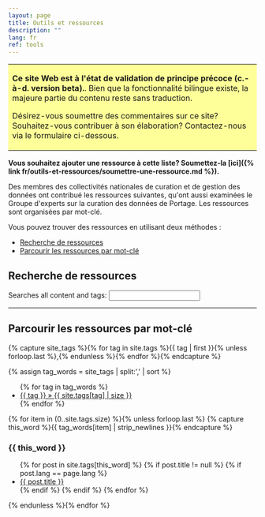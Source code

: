 ```yaml
---
layout: page
title: Outils et ressources  
description: ""
lang: fr
ref: tools
---
```


<table style="background-color: #ffff99;">
<tbody>
<tr>
<td>
<p><b>Ce site Web est à l'état de validation de principe précoce (c.-à-d. version beta).</b>. Bien que la fonctionnalité bilingue existe, la majeure partie du contenu reste sans traduction.</p>
<p>Désirez-vous soumettre des commentaires sur ce site? Souhaitez-vous contribuer à son élaboration? Contactez-nous via le formulaire ci-dessous.</p>
</td>
</tr>
</tbody>
</table>

**Vous souhaitez ajouter une ressource à cette liste? Soumettez-la [ici]({% link fr/outils-et-ressources/soumettre-une-ressource.md %}).**

Des membres des collectivités nationales de curation et de gestion des données ont contribué les ressources suivantes, qu'ont aussi examinées le Groupe d'experts sur la curation des données de Portage. Les ressources sont organisées par mot-clé.

Vous pouvez trouver des ressources en utilisant deux méthodes :
* [Recherche de ressources](#recherche-de-ressources)
* [Parcourir les ressources par mot-clé](#parcourir-les-ressources-par-mot-clé)


## Recherche de ressources
<form id="site_search">

<p>Searches all content and tags:
<input id="search" type="text"/></p></form>

<hr>

<div id="results"></div>
<ul id="search_results"></ul>
<script src="{{site.baseurl}}/js/elasticlunr.min.js"></script>
<script src="https://ajax.googleapis.com/ajax/libs/jquery/1.11.3/jquery.min.js"></script>
<script src="{{site.baseurl}}/js/search.js"></script>


## Parcourir les ressources par mot-clé

<!--- The code below generates the list of tags present in all of the posts. Need to find a way to only display tags associated with French posts --->

<!--- This first chunk of code has to go all together (rather than on separate lines) because it is a capture block --->
{% capture site_tags %}{% for tag in site.tags %}{{ tag | first }}{% unless forloop.last %},{% endunless %}{% endfor %}{% endcapture %}

{% assign tag_words = site_tags | split:',' | sort %}

<div id="tags">
  <ul class="tags">
  {% for tag in tag_words %}
    <li><a href="#{{ tag | cgi_escape }}">{{ tag }} &raquo; <span>{{ site.tags[tag] | size }}</span></a></li>
  {% endfor %}
  </ul>

<!--- The code below generates the list of posts based on an alphabetical list of tags. Need to find a way to only display tags associated with French posts --->

  {% for item in (0..site.tags.size) %}{% unless forloop.last %}
	{% capture this_word %}{{ tag_words[item] | strip_newlines }}{% endcapture %}
  <h3 id="{{ this_word | cgi_escape }}">{{ this_word }}</h3>
  <ul class="posts">
    {% for post in site.tags[this_word] %}
      {% if post.title != null %}
      {% if post.lang == page.lang %}
        <li itemscope><a href="{{ post.url }}">{{ post.title }}</a></li>
      {% endif %}
      {% endif %}
    {% endfor %}
  </ul>
  {% endunless %}{% endfor %}
</div>
